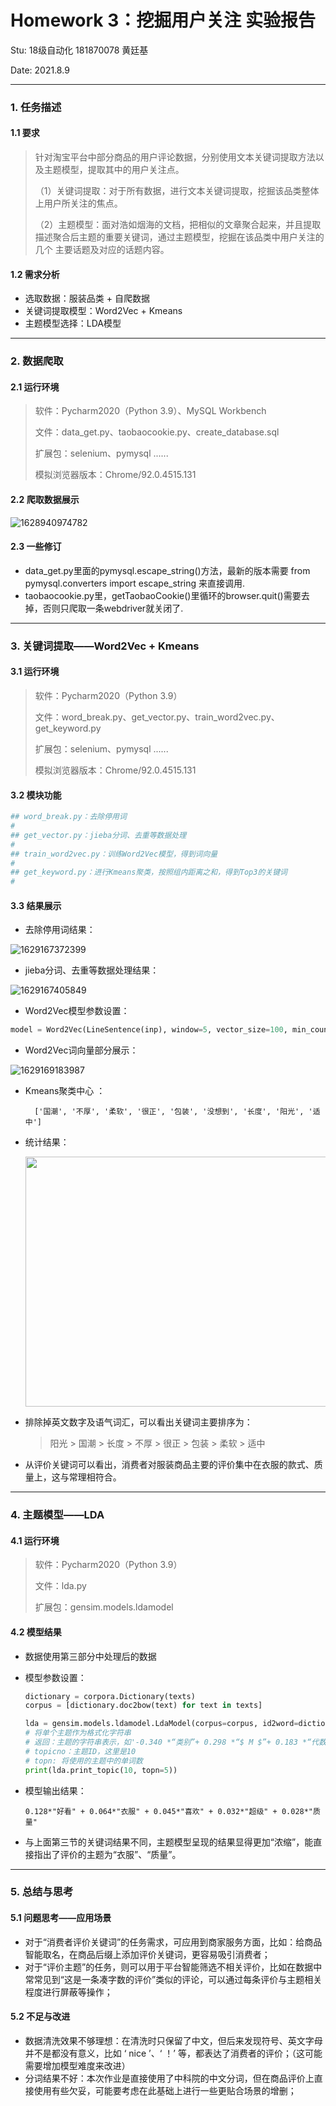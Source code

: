# Homework 3：挖掘用户关注  实验报告



Stu:      18级自动化 181870078 黄廷基

Date:	2021.8.9



------

### 1.  任务描述

#### 1.1 要求

> 针对淘宝平台中部分商品的用户评论数据，分别使用文本关键词提取方法以及主题模型，提取其中的用户关注点。
>
> （1）关键词提取：对于所有数据，进行文本关键词提取，挖掘该品类整体
> 上用户所关注的焦点。
>
> （2）主题模型：面对浩如烟海的文档，把相似的文章聚合起来，并且提取
> 描述聚合后主题的重要关键词，通过主题模型，挖掘在该品类中用户关注的几个
> 主要话题及对应的话题内容。



#### 1.2 需求分析

- 选取数据：服装品类 + 自爬数据
- 关键词提取模型：Word2Vec + Kmeans
- 主题模型选择：LDA模型

------



### 2.  数据爬取

#### 2.1 运行环境

> 软件：Pycharm2020（Python 3.9）、MySQL Workbench
>
> 文件：data_get.py、taobaocookie.py、create_database.sql
>
> 扩展包：selenium、pymysql ......
>
> 模拟浏览器版本：Chrome/92.0.4515.131



#### 2.2 爬取数据展示

![1628940974782](1628940974782.png)



#### 2.3 一些修订

- data_get.py里面的pymysql.escape_string()方法，最新的版本需要 from pymysql.converters import escape_string 来直接调用.
- taobaocookie.py里，getTaobaoCookie()里循环的browser.quit()需要去掉，否则只爬取一条webdriver就关闭了.

------



### 3.  关键词提取——Word2Vec + Kmeans

#### 3.1 运行环境

> 软件：Pycharm2020（Python 3.9）
>
> 文件：word_break.py、get_vector.py、train_word2vec.py、get_keyword.py
>
> 扩展包：selenium、pymysql ......
>
> 模拟浏览器版本：Chrome/92.0.4515.131



#### 3.2 模块功能

```Python
## word_break.py：去除停用词
#  
## get_vector.py：jieba分词、去重等数据处理
#  
## train_word2vec.py：训练Word2Vec模型，得到词向量
#  
## get_keyword.py：进行Kmeans聚类，按照组内距离之和，得到Top3的关键词
#  
```



#### 3.3 结果展示

- 去除停用词结果：

![1629167372399](1629167372399.png)



- jieba分词、去重等数据处理结果：

![1629167405849](1629167405849.png)



- Word2Vec模型参数设置：

```python
model = Word2Vec(LineSentence(inp), window=5, vector_size=100, min_count=5, sg=1, hs=1, workers=25)
```

- Word2Vec词向量部分展示：

![1629169183987](1629169183987.png)



- Kmeans聚类中心 ： 

  ```
    ['国潮', '不厚', '柔软', '很正', '包装', '没想到', '长度', '阳光', '适中']
  ```

- 统计结果：

  <img src="1629168856653.png"  width="650"  height = "400" />

  

- 排除掉英文数字及语气词汇，可以看出关键词主要排序为：

  > 阳光 > 国潮 > 长度 > 不厚 > 很正 > 包装 > 柔软 > 适中
  

- 从评价关键词可以看出，消费者对服装商品主要的评价集中在衣服的款式、质量上，这与常理相符合。

------



### 4.  主题模型——LDA

#### 4.1 运行环境

> 软件：Pycharm2020（Python 3.9）
>
> 文件：lda.py
>
> 扩展包：gensim.models.ldamodel
>



#### 4.2 模型结果

- 数据使用第三部分中处理后的数据

- 模型参数设置：

  ```python
  dictionary = corpora.Dictionary(texts)
  corpus = [dictionary.doc2bow(text) for text in texts]
  
  lda = gensim.models.ldamodel.LdaModel(corpus=corpus, id2word=dictionary, num_topics=20)
  # 将单个主题作为格式化字符串
  # 返回：主题的字符串表示，如'-0.340 *“类别”+ 0.298 *“$ M $”+ 0.183 *“代数”+ ...“。
  # topicno：主题ID，这里是10
  # topn: 将使用的主题中的单词数
  print(lda.print_topic(10, topn=5))
  ```

- 模型输出结果：

  ```
  0.128*"好看" + 0.064*"衣服" + 0.045*"喜欢" + 0.032*"超级" + 0.028*"质量"
  ```

- 与上面第三节的关键词结果不同，主题模型呈现的结果显得更加“浓缩”，能直接指出了评价的主题为“衣服”、“质量”。

------



### 5.  总结与思考

#### 5.1 问题思考——应用场景

- 对于“消费者评价关键词”的任务需求，可应用到商家服务方面，比如：给商品智能取名，在商品后缀上添加评价关键词，更容易吸引消费者；
- 对于“评价主题”的任务，则可以用于平台智能筛选不相关评价，比如在数据中常常见到“这是一条凑字数的评价”类似的评论，可以通过每条评价与主题相关程度进行屏蔽等操作；



#### 5.2 不足与改进

- 数据清洗效果不够理想：在清洗时只保留了中文，但后来发现符号、英文字母并不是都没有意义，比如 ‘ nice ’、‘ ！’ 等，都表达了消费者的评价；（这可能需要增加模型难度来改进）
- 分词结果不好：本次作业是直接使用了中科院的中文分词，但在商品评价上直接使用有些欠妥，可能要考虑在此基础上进行一些更贴合场景的增删；